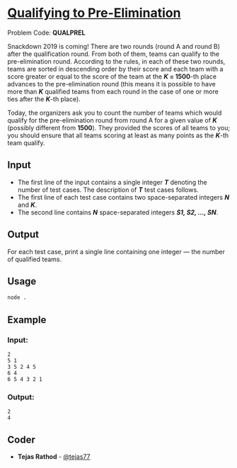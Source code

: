 
# [Qualifying to Pre-Elimination](https://www.codechef.com/problems/QUALPREL)
Problem Code: **QUALPREL**

Snackdown 2019 is coming! There are two rounds (round A and round B) after the qualification round. From both of them, teams can qualify to the pre-elimination round. According to the rules, in each of these two rounds, teams are sorted in descending order by their score and each team with a score greater or equal to the score of the team at the **_K_ = 1500**-th place advances to the pre-elimination round (this means it is possible to have more than **_K_** qualified teams from each round in the case of one or more ties after the **_K_**-th place).

Today, the organizers ask you to count the number of teams which would qualify for the pre-elimination round from round A for a given value of **_K_**
(possibly different from **1500**). They provided the scores of all teams to you; you should ensure that all teams scoring at least as many points as the **_K_**-th team qualify.

## Input

- The first line of the input contains a single integer **_T_** denoting the number of test cases. The description of **_T_** test cases follows.
- The first line of each test case contains two space-separated integers **_N_** and **_K_**.
- The second line contains **_N_** space-separated integers **_S1, S2, …, SN_**.

## Output

For each test case, print a single line containing one integer — the number of qualified teams.

## Usage
```sh
node .
```
## Example
### Input:
```
2
5 1
3 5 2 4 5
6 4
6 5 4 3 2 1
```
### Output:
```
2
4
```

## Coder

* **Tejas Rathod** - [@tejas77](https://github.com/tejas77)
